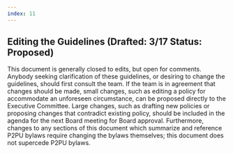 ```yaml
---
index: 11
---
```


## Editing the Guidelines (Drafted: 3/17 Status: Proposed)
This document is generally closed to edits, but open for comments. Anybody seeking clarification of these guidelines, or desiring to change the guidelines, should first consult the team. If the team is in agreement that changes should be made, small changes, such as editing a policy for accommodate an unforeseen circumstance, can be proposed directly to the Executive Committee. Large changes, such as drafting new policies or proposing changes that contradict existing policy,  should be included in the agenda for the next Board meeting for Board approval. Furthermore, changes to any sections of this document which summarize and reference P2PU bylaws require changing the bylaws themselves; this document does not supercede P2PU bylaws.


